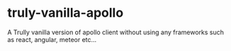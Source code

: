 # truly-vanilla-apollo
A Trully vanilla version of apollo client without using any frameworks such as react, angular, meteor etc...
